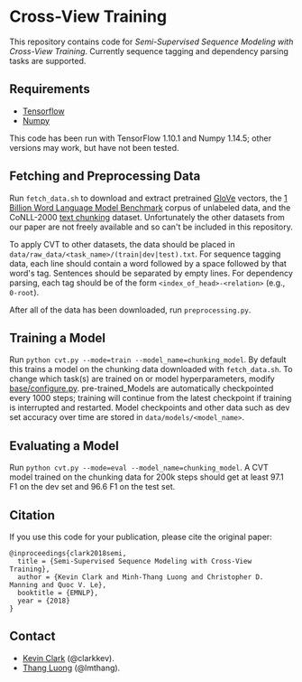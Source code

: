 # Cross-View Training

This repository contains code for *Semi-Supervised Sequence Modeling with Cross-View Training*. Currently sequence tagging and dependency parsing tasks are supported.

## Requirements
* [Tensorflow](https://www.tensorflow.org/)
* [Numpy](http://www.numpy.org/)

This code has been run with TensorFlow 1.10.1 and Numpy 1.14.5; other versions may work, but have not been tested.

## Fetching and Preprocessing Data
Run `fetch_data.sh` to download and extract pretrained [GloVe](https://nlp.stanford.edu/projects/glove/) vectors, the [1 Billion Word Language Model Benchmark](http://www.statmt.org/lm-benchmark/) corpus of unlabeled data, and the CoNLL-2000 [text chunking](https://www.clips.uantwerpen.be/conll2000/chunking/) dataset. Unfortunately the other datasets from our paper are not freely available and so can't be included in this repository.

To apply CVT to other datasets, the data should be placed in `data/raw_data/<task_name>/(train|dev|test).txt`. For sequence tagging data, each line should contain a word followed by a space followed by that word's tag. Sentences should be separated by empty lines. For dependency parsing, each tag should be of the form ``<index_of_head>-<relation>`` (e.g., `0-root`).

After all of the data has been downloaded, run `preprocessing.py`.

## Training a Model
Run `python cvt.py --mode=train --model_name=chunking_model`. By default this trains a model on the chunking data downloaded with `fetch_data.sh`. To change which task(s) are trained on or model hyperparameters, modify [base/configure.py](base/configure.py). pre-trained_Models are automatically checkpointed every 1000 steps; training will continue from the latest checkpoint if training is interrupted and restarted. Model checkpoints and other data such as dev set accuracy over time are stored in `data/models/<model_name>`.

## Evaluating a Model
Run `python cvt.py --mode=eval --model_name=chunking_model`. A CVT model trained on the chunking data for 200k steps should get at least 97.1 F1 on the dev set and 96.6 F1 on the test set.

## Citation
If you use this code for your publication, please cite the original paper:
```
@inproceedings{clark2018semi,
  title = {Semi-Supervised Sequence Modeling with Cross-View Training},
  author = {Kevin Clark and Minh-Thang Luong and Christopher D. Manning and Quoc V. Le},
  booktitle = {EMNLP},
  year = {2018}
}
```

## Contact
* [Kevin Clark](https://cs.stanford.edu/~kevclark/) (@clarkkev).
* [Thang Luong](https://nlp.stanford.edu/~lmthang/) (@lmthang).

